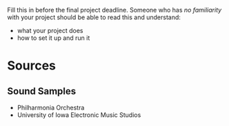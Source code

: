Fill this in before the final project deadline. Someone who has _no familiarity_ with your project should be able to read this and understand:
* what your project does
* how to set it up and run it

# Sources
## Sound Samples
* Philharmonia Orchestra
* University of Iowa Electronic Music Studios
